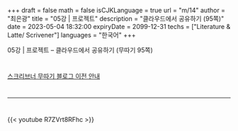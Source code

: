 +++
draft = false
math = false
isCJKLanguage = true
url = "m/14"
author = "최은광"
title = "05강 | 프로젝트"
description = "클라우드에서 공유하기 (95쪽)"
date = 2023-05-04 18:32:00
expiryDate = 2099-12-31
techs = ["Literature & Latte/ Scrivener"]
languages = "한국어"
+++

05강 | 프로젝트 – 클라우드에서 공유하기 (무따기 95쪽)

<!--more--> 

#

[스크리브너 무따기 블로그 이전 안내](../../docs/scrivener/newsroom/scrivener-notice-01/)

#

---

#

{{< youtube R7ZVrt8RFhc >}}

#